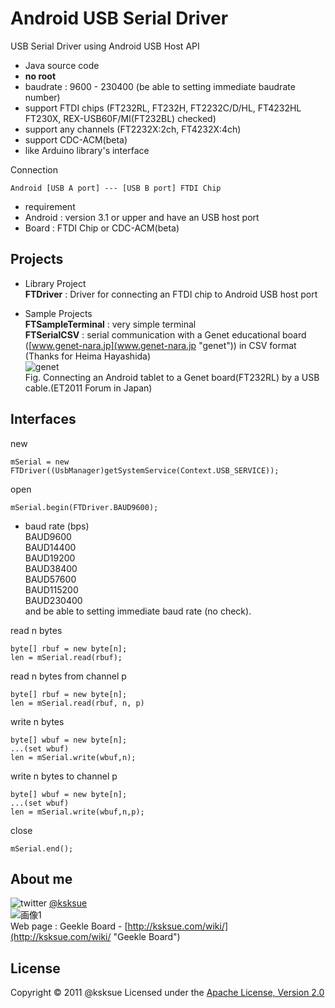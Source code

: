 Android USB Serial Driver
=====

USB Serial Driver using Android USB Host API  

- Java source code
- **no root**
- baudrate : 9600 - 230400 (be able to setting immediate baudrate number)
- support FTDI chips (FT232RL, FT232H, FT2232C/D/HL, FT4232HL FT230X, REX-USB60F/MI(FT232BL) checked)
- support any channels (FT2232X:2ch, FT4232X:4ch)
- support CDC-ACM(beta)
- like Arduino library's interface

Connection

    Android [USB A port] --- [USB B port] FTDI Chip
- requirement
 - Android : version 3.1 or upper and have an USB host port
 - Board : FTDI Chip or CDC-ACM(beta)

Projects
-----
- Library Project  
 **FTDriver** : Driver for connecting an FTDI chip to Android USB host port

- Sample Projects  
 **FTSampleTerminal** : very simple terminal  
 **FTSerialCSV** : serial communication with a Genet educational board ([www.genet-nara.jp](www.genet-nara.jp "genet")) in CSV format (Thanks for Heima Hayashida)  
![genet](https://lh3.googleusercontent.com/-nj_EGL5D-nY/Tsu-OodpQJI/AAAAAAAABaY/zh6p2mhpg24/s400/DSC_0444.JPG "genet")  
Fig. Connecting an Android tablet to a Genet board(FT232RL) by a USB cable.(ET2011 Forum in Japan)  


Interfaces
----------------


new

    mSerial = new FTDriver((UsbManager)getSystemService(Context.USB_SERVICE));


open

    mSerial.begin(FTDriver.BAUD9600);

+   baud rate (bps)  
BAUD9600  
BAUD14400  
BAUD19200  
BAUD38400  
BAUD57600  
BAUD115200  
BAUD230400  
and be able to setting immediate baud rate (no check).


read n bytes

    byte[] rbuf = new byte[n];
    len = mSerial.read(rbuf);

read n bytes from channel p

    byte[] rbuf = new byte[n];
    len = mSerial.read(rbuf, n, p)


write n bytes

    byte[] wbuf = new byte[n];
    ...(set wbuf)
    len = mSerial.write(wbuf,n);

write n bytes to channel p

    byte[] wbuf = new byte[n];
    ...(set wbuf)
    len = mSerial.write(wbuf,n,p);

close

    mSerial.end();


About me
---
![twitter](http://d.hatena.ne.jp/images/icon-twitter.png "twitter") [@ksksue](http://twitter.com/#!/ksksue "twitter @ksksue")  
![画像1](http://a1.twimg.com/profile_images/549237316/twt_bigger.jpg "icon")  
Web page : Geekle Board - [http://ksksue.com/wiki/](http://ksksue.com/wiki/ "Geekle Board")  

License
----------
Copyright &copy; 2011 @ksksue
Licensed under the [Apache License, Version 2.0][Apache]

[Apache]: http://www.apache.org/licenses/LICENSE-2.0

